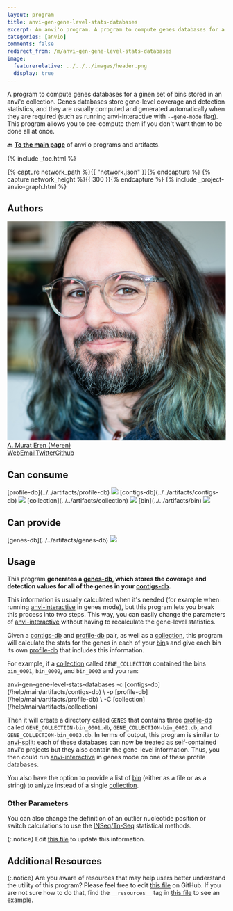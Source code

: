 ```yaml
---
layout: program
title: anvi-gen-gene-level-stats-databases
excerpt: An anvi'o program. A program to compute genes databases for a ginen set of bins stored in an anvi&#x27;o collection.
categories: [anvio]
comments: false
redirect_from: /m/anvi-gen-gene-level-stats-databases
image:
  featurerelative: ../../../images/header.png
  display: true
---
```


A program to compute genes databases for a ginen set of bins stored in an anvi&#x27;o collection. Genes databases store gene-level coverage and detection statistics, and they are usually computed and generated automatically when they are required (such as running anvi-interactive with `--gene-mode` flag). This program allows you to pre-compute them if you don&#x27;t want them to be done all at once.

🔙 **[To the main page](../../)** of anvi'o programs and artifacts.


{% include _toc.html %}
<div id="svg" class="subnetwork"></div>
{% capture network_path %}{{ "network.json" }}{% endcapture %}
{% capture network_height %}{{ 300 }}{% endcapture %}
{% include _project-anvio-graph.html %}


## Authors

<div class="anvio-person"><div class="anvio-person-info"><div class="anvio-person-photo"><img class="anvio-person-photo-img" src="../../images/authors/meren.jpg" /></div><div class="anvio-person-info-box"><a href="/people/meren" target="_blank"><span class="anvio-person-name">A. Murat Eren (Meren)</span></a><div class="anvio-person-social-box"><a href="http://merenlab.org" class="person-social" target="_blank"><i class="fa fa-fw fa-home"></i>Web</a><a href="mailto:a.murat.eren@gmail.com" class="person-social" target="_blank"><i class="fa fa-fw fa-envelope-square"></i>Email</a><a href="http://twitter.com/merenbey" class="person-social" target="_blank"><i class="fa fa-fw fa-twitter-square"></i>Twitter</a><a href="http://github.com/meren" class="person-social" target="_blank"><i class="fa fa-fw fa-github"></i>Github</a></div></div></div></div>



## Can consume


<p style="text-align: left" markdown="1"><span class="artifact-r">[profile-db](../../artifacts/profile-db) <img src="../../images/icons/DB.png" class="artifact-icon-mini" /></span> <span class="artifact-r">[contigs-db](../../artifacts/contigs-db) <img src="../../images/icons/DB.png" class="artifact-icon-mini" /></span> <span class="artifact-r">[collection](../../artifacts/collection) <img src="../../images/icons/COLLECTION.png" class="artifact-icon-mini" /></span> <span class="artifact-r">[bin](../../artifacts/bin) <img src="../../images/icons/BIN.png" class="artifact-icon-mini" /></span></p>


## Can provide


<p style="text-align: left" markdown="1"><span class="artifact-p">[genes-db](../../artifacts/genes-db) <img src="../../images/icons/DB.png" class="artifact-icon-mini" /></span></p>


## Usage


This program **generates a <span class="artifact-n">[genes-db](/help/main/artifacts/genes-db)</span>, which stores the coverage and detection values for all of the genes in your <span class="artifact-n">[contigs-db](/help/main/artifacts/contigs-db)</span>.** 

This information is usually calculated when it's needed (for example when running <span class="artifact-p">[anvi-interactive](/help/main/programs/anvi-interactive)</span> in genes mode), but this program lets you break this process into two steps. This way, you can easily change the parameters of <span class="artifact-p">[anvi-interactive](/help/main/programs/anvi-interactive)</span> without having to recalculate the gene-level statistics. 

Given a <span class="artifact-n">[contigs-db](/help/main/artifacts/contigs-db)</span> and <span class="artifact-n">[profile-db](/help/main/artifacts/profile-db)</span> pair, as well as a <span class="artifact-n">[collection](/help/main/artifacts/collection)</span>, this program will calculate the stats for the genes in each of your <span class="artifact-n">[bin](/help/main/artifacts/bin)</span>s and give each bin its own <span class="artifact-n">[profile-db](/help/main/artifacts/profile-db)</span> that includes this information. 

For example, if a <span class="artifact-n">[collection](/help/main/artifacts/collection)</span> called `GENE_COLLECTION` contained the bins `bin_0001`, `bin_0002`, and `bin_0003` and you ran:

<div class="codeblock" markdown="1">
anvi&#45;gen&#45;gene&#45;level&#45;stats&#45;databases &#45;c <span class="artifact&#45;n">[contigs&#45;db](/help/main/artifacts/contigs&#45;db)</span> \
                                    &#45;p <span class="artifact&#45;n">[profile&#45;db](/help/main/artifacts/profile&#45;db)</span> \
                                    &#45;C <span class="artifact&#45;n">[collection](/help/main/artifacts/collection)</span> 
</div>

Then it will create a directory called `GENES` that contains three <span class="artifact-n">[profile-db](/help/main/artifacts/profile-db)</span> called `GENE_COLLECTION-bin_0001.db`, `GENE_COLLECTION-bin_0002.db`, and `GENE_COLLECTION-bin_0003.db`. In terms of output, this program is similar to <span class="artifact-p">[anvi-split](/help/main/programs/anvi-split)</span>: each of these databases can now be treated as self-contained anvi'o projects but they also contain the gene-level information. Thus, you then could run <span class="artifact-p">[anvi-interactive](/help/main/programs/anvi-interactive)</span> in genes mode on one of these profile databases. 

You also have the option to provide a list of <span class="artifact-n">[bin](/help/main/artifacts/bin)</span> (either as a file or as a string) to anlyze instead of a single <span class="artifact-n">[collection](/help/main/artifacts/collection)</span>. 

### Other Parameters

You can also change the definition of an outlier nucleotide position or switch calculations to use the [INSeq/Tn-Seq](https://www.illumina.com/science/sequencing-method-explorer/kits-and-arrays/in-seq-tn-seq.html) statistical methods. 


{:.notice}
Edit [this file](https://github.com/merenlab/anvio/tree/master/anvio/docs/programs/anvi-gen-gene-level-stats-databases.md) to update this information.


## Additional Resources



{:.notice}
Are you aware of resources that may help users better understand the utility of this program? Please feel free to edit [this file](https://github.com/merenlab/anvio/tree/master/bin/anvi-gen-gene-level-stats-databases) on GitHub. If you are not sure how to do that, find the `__resources__` tag in [this file](https://github.com/merenlab/anvio/blob/master/bin/anvi-interactive) to see an example.
